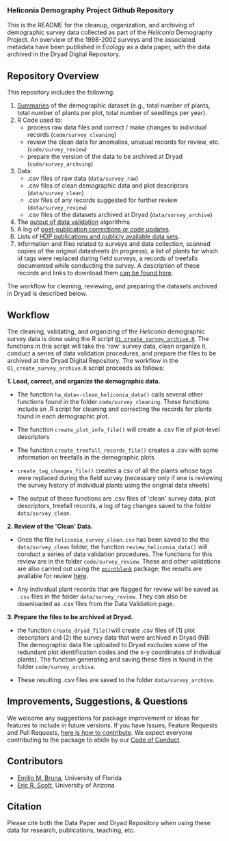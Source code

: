 ### Heliconia Demography Project Github Repository

This is the README for the cleanup, organization, and archiving of demographic survey data collected as part of the _Heliconia_ Demography Project. An overview of the 1998-2002 surveys and the associated metadata  have been published in _Ecology_ as a data paper, with the data archived in the Dryad Digital Repository. 


## Repository Overview

This repository includes the following: 

1. [Summaries](https://brunalab.github.io/HeliconiaSurveys) of the demographic dataset (e.g., total number of plants, total number of plants per plot, total number of seedlings per year).
2. R Code used to:
    - process raw data files and correct / make changes to individual records (`code/survey_cleaning`)
    - review the clean data for anomalies, unusual records for review, etc. (`code/survey_review`)
    - prepare the version of the data to be archived at Dryad (`code/survey_archving`)
3. Data:
    - .csv files of raw data (`data/survey_raw`)
    - .csv files of clean demographic data and plot descriptors (`data/survey_clean`)
    - .csv files of any records suggested for further review (`data/survey_review`)
    - .csv files of the datasets archived at Dryad (`data/survey_archive`)
4. The [output of data validation](https://brunalab.github.io/HeliconiaSurveys/survey_validation.html) algorithms 
5. A log of [post-publication corrections or code updates](NEWS.md).
6. Lists of [HDP publications and publicly available data sets](https://github.com/BrunaLab/HeliconiaSurveys/blob/c0e2e6ca5d1013f0fff6da2cfef089bad7593ef8/docs/pubs_and_data/pubs_data.md).
7. Information and files related to surveys and data collection, scanned copies of the original datasheets (_in progress_), a list of plants for which id tags were replaced during field surveys, a records of treefalls documented while conducting the survey. A description of these records and links to download them [can be found here](docs/survey_records/survey_records.md).

<!---
This repository contains the following folders:
└── HeliconiaSurveys.
    ├── `01_create_heliconia_archive.R`
    ├── code
    │   ├── survey_archive (preparing the file to be archived at Dryad)
    │   └── survey_cleaning (cleaning & combining data from individual plots)
    │   └── survey_review (validation checks of clean data set)
    ├── data
    │   ├── survey_archive (files archived at Dryad)
    │   └── survey_clean (clean data prior to archiving)
    │   └── survey_raw (raw data files)
    │   └── survey_review (records for review following validation checks)
    ├── README.md
    ├── LICENSE
    └── .gitignore
--->



The workflow for cleaning, reviewing, and preparing the datasets archived in Dryad is described below.

## Workflow

The cleaning, validating, and organizing of the _Heliconia_ demographic survey data is 
done using the R script [`01_create_survey_archive.R`](https://github.com/BrunaLab/HeliconiaSurveys/blob/master/01_create_heliconia_archive.R). The functions in this script will take the 'raw' survey data, clean organize it, conduct a series of data validation procedures, and prepare the files to be archived at the Dryad Digital Repository. The workflow in the `01_create_survey_archive.R` script proceeds as follows:

**1. Load, correct, and organize the demographic data.** 

- The function `ha_data<-clean_heliconia_data()` calls several other functions 
found in the folder `code/survey_cleaning`. These functions include an .R script for cleaning and correcting the records for plants found in each demographic plot. 

- The function `create_plot_info_file()` will create a .csv file of plot-level descriptors 

- The function `create_treefall_records_file()` creates a .csv with some information on
treefalls in the demographic plots

- `create_tag_changes_file()` creates a csv of all the plants whose tags 
were replaced during the field survey (necessary only if one is reviewing 
the survey history of individual plants using the original data sheets) 

- The output of these functions are .csv files of 'clean' survey data, plot descriptors, treefall records, a log of tag changes saved to the folder `data/survey_clean`.


**2. Review of the 'Clean' Data.** 

- Once the file `heliconia_survey_clean.csv` has been saved to the the `data/survey_clean` folder, the function `review_heliconia_data()` will conduct a series of data validation procedures. The functions for this review are in the folder `code/survey_review`. These and other validations are also carried out using the [`pointblank`](https://rich-iannone.github.io/pointblank/) package; the results are available for review [here](https://brunalab.github.io/HeliconiaSurveys/survey_validation.html).

- Any individual plant records that are flagged for review will be saved as `.csv` files 
in the folder `data/survey_review`. They can also be downloaded as .csv files from the Data Validation page.

**3. Prepare the files to be archived at Dryad.** 

- the function `create_dryad_file()`will create .csv files of (1) plot descriptors and (2) the survey data that were archived in Dryad (NB: The demographic data file uploaded to Dryad excludes some of the redundant plot identification codes and the x-y coordinates of individual plants). The function generating and saving these files is found in the folder `code/survey_archive`.

<!---
(Table 2 in Bruna et al., _Ecology_) 
--->
- These resulting .csv files are saved to the folder `data/survey_archive`.  


## Improvements, Suggestions, & Questions

We welcome any suggestions for package improvement or ideas for features to include in future versions. If you have Issues, Feature Requests and Pull Requests, [here is how to contribute](CONTRIBUTING.md). We expect everyone contributing to the package to abide by our [Code of Conduct](CODE_OF_CONDUCT.md).

## Contributors

-   [Emilio M. Bruna](https://github.com/embruna), University of Florida
-   [Eric R. Scott](https://github.com/Aariq), University of Arizona

## Citation

Please cite both the Data Paper and Dryad Repository when using these data for research, publications, teaching, etc.

<!---
Bruna, Emilio M. et al. (2023), Data from: Demography of the understory herb _Heliconia acuminata_ in an experimentally fragmented tropical landscape, Dryad, Dataset, https://doi.org----

Bruna, Emilio M. María Uriarte, Maria Rosa Darrigo, Paulo Rubim, Cristiane F. Jurinitz, Eric R. Scott, Osmaildo Ferreira da Silva, & W. John Kress. 2023. Demography of the understory herb _Heliconia acuminata_ in an experimentally fragmented tropical landscape. Ecology XX(XX):xx-xx.
--->


